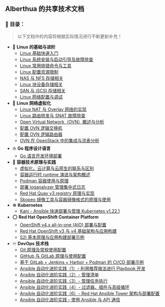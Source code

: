 ## Alberthua 的共享技术文档
### 👋 **目录：**
> 以下文档中的内容将根据实际情况进行不断更新补充！
  - 🐧 **Linux 的基础与进阶**
    - [Linux 基础快速入门](https://github.com/Alberthua-Perl/tech-docs/blob/master/Linux%20%E7%9A%84%E5%9F%BA%E7%A1%80%E4%B8%8E%E8%BF%9B%E9%98%B6/linux-basic-knowledge.yaml)
    - [Linux 系统安装与启动引导及故障排查](https://github.com/Alberthua-Perl/tech-docs/blob/master/Linux%20%E7%9A%84%E5%9F%BA%E7%A1%80%E4%B8%8E%E8%BF%9B%E9%98%B6/Linux%20%E7%B3%BB%E7%BB%9F%E5%AE%89%E8%A3%85%E4%B8%8E%E5%90%AF%E5%8A%A8%E5%BC%95%E5%AF%BC%E8%A6%81%E7%82%B9%E5%8F%8A%E6%95%85%E9%9A%9C%E6%8E%92%E6%9F%A5.md)
    - [Linux 常用排错命令与工具](https://github.com/Alberthua-Perl/tech-docs/blob/master/Linux%20%E7%9A%84%E5%9F%BA%E7%A1%80%E4%B8%8E%E8%BF%9B%E9%98%B6/Linux%20%E5%B8%B8%E7%94%A8%E6%8E%92%E9%94%99%E5%91%BD%E4%BB%A4%E4%B8%8E%E5%B7%A5%E5%85%B7.md)
    - [Linux 配置资源限制](https://github.com/Alberthua-Perl/tech-docs/blob/master/Linux%20%E7%9A%84%E5%9F%BA%E7%A1%80%E4%B8%8E%E8%BF%9B%E9%98%B6/Linux%20%E9%85%8D%E7%BD%AE%E8%B5%84%E6%BA%90%E9%99%90%E5%88%B6.md)
    - [NAS 与 NFS 存储相关](https://github.com/Alberthua-Perl/tech-docs/blob/master/Linux%20%E7%9A%84%E5%9F%BA%E7%A1%80%E4%B8%8E%E8%BF%9B%E9%98%B6/NAS%20%E4%B8%8E%20NFS%20%E5%AD%98%E5%82%A8%E7%9B%B8%E5%85%B3.md)
    - [Linux 块设备存储相关](https://github.com/Alberthua-Perl/tech-docs/blob/master/Linux%20%E7%9A%84%E5%9F%BA%E7%A1%80%E4%B8%8E%E8%BF%9B%E9%98%B6/Linux%20%E5%9D%97%E8%AE%BE%E5%A4%87%E5%AD%98%E5%82%A8%E7%9B%B8%E5%85%B3.md)
    - [SAN 与 iSCSI 存储相关](https://github.com/Alberthua-Perl/tech-docs/blob/master/Linux%20%E7%9A%84%E5%9F%BA%E7%A1%80%E4%B8%8E%E8%BF%9B%E9%98%B6/SAN%20%E4%B8%8E%20iSCSI%20%E5%AD%98%E5%82%A8%E7%9B%B8%E5%85%B3.md)
    - [Linux 网络配置与调试](https://github.com/Alberthua-Perl/tech-docs/blob/master/Linux%20%E7%9A%84%E5%9F%BA%E7%A1%80%E4%B8%8E%E8%BF%9B%E9%98%B6/Linux%20%E7%BD%91%E7%BB%9C%E9%85%8D%E7%BD%AE%E4%B8%8E%E8%B0%83%E8%AF%95.md)
  - 🚀 **Linux 网络虚拟化**
    - [Linux NAT 与 Overlay 网络的实现](https://github.com/Alberthua-Perl/tech-docs/blob/master/Linux%20%E7%BD%91%E7%BB%9C%E8%99%9A%E6%8B%9F%E5%8C%96/Linux%20NAT%20%E4%B8%8E%20Overlay%20%E7%BD%91%E7%BB%9C%E7%9A%84%E5%AE%9E%E7%8E%B0.md)
    - [Linux 路由转发与 SNAT 故障排查](https://github.com/Alberthua-Perl/tech-docs/blob/master/Linux%20%E7%BD%91%E7%BB%9C%E8%99%9A%E6%8B%9F%E5%8C%96/Linux%20%E8%B7%AF%E7%94%B1%E8%BD%AC%E5%8F%91%E4%B8%8E%20SNAT%20%E6%95%85%E9%9A%9C%E6%8E%92%E6%9F%A5.md)
    - [Open Virtual Network（OVN）概述与分析](https://github.com/Alberthua-Perl/summary-scripts/blob/master/ovn-arch/docs/ovn-arch-introduce.md)
    - [配置 OVN 逻辑交换机](https://github.com/Alberthua-Perl/summary-scripts/blob/master/ovn-arch/docs/ovn-logical-switch-demo.md)
    - [配置 OVN 逻辑路由器](https://github.com/Alberthua-Perl/summary-scripts/blob/master/ovn-arch/docs/ovn-logical-router-demo.md)
    - [OVN 在 OpenStack 中的集成与流表分析](https://github.com/Alberthua-Perl/scripts-confs/blob/master/ovn-arch/docs/ovn-openstack-openflow-analysis.md)
  - ⛵ **Go 程序设计语言**
    - [Go 语言开发环境部署](https://github.com/Alberthua-Perl/tech-docs/blob/master/Go%20%E7%A8%8B%E5%BA%8F%E8%AE%BE%E8%AE%A1%E8%AF%AD%E8%A8%80/Go%20%E8%AF%AD%E8%A8%80%E5%BC%80%E5%8F%91%E7%8E%AF%E5%A2%83%E9%83%A8%E7%BD%B2.md)
  - 🐳 **容器技术原理与实践**
    - [虚拟化、云计算与云原生的联系与区别](https://github.com/Alberthua-Perl/tech-docs/blob/master/%E5%AE%B9%E5%99%A8%E6%8A%80%E6%9C%AF%E5%8E%9F%E7%90%86%E4%B8%8E%E5%AE%9E%E8%B7%B5/%E8%99%9A%E6%8B%9F%E5%8C%96%E3%80%81%E4%BA%91%E8%AE%A1%E7%AE%97%E4%B8%8E%E4%BA%91%E5%8E%9F%E7%94%9F%E7%9A%84%E8%81%94%E7%B3%BB%E4%B8%8E%E5%8C%BA%E5%88%AB.md)
    - [容器运行时 runtime 演进与架构概述](https://github.com/Alberthua-Perl/tech-docs/blob/master/%E5%AE%B9%E5%99%A8%E6%8A%80%E6%9C%AF%E5%8E%9F%E7%90%86%E4%B8%8E%E5%AE%9E%E8%B7%B5/%E5%AE%B9%E5%99%A8%E8%BF%90%E8%A1%8C%E6%97%B6%20runtime%20%E6%BC%94%E8%BF%9B%E4%B8%8E%E6%9E%B6%E6%9E%84%E6%A6%82%E8%BF%B0.md)
    - [Podman 容器使用与原理](https://github.com/Alberthua-Perl/tech-docs/blob/master/%E5%AE%B9%E5%99%A8%E6%8A%80%E6%9C%AF%E5%8E%9F%E7%90%86%E4%B8%8E%E5%AE%9E%E8%B7%B5/Podman%20%E5%AE%B9%E5%99%A8%E4%BD%BF%E7%94%A8%E4%B8%8E%E5%8E%9F%E7%90%86.md)
    - [部署 loganalyzer 管理集中式日志](https://github.com/Alberthua-Perl/tech-docs/blob/master/%E5%AE%B9%E5%99%A8%E6%8A%80%E6%9C%AF%E5%8E%9F%E7%90%86%E4%B8%8E%E5%AE%9E%E8%B7%B5/%E9%83%A8%E7%BD%B2%20loganalyzer%20%E7%AE%A1%E7%90%86%E9%9B%86%E4%B8%AD%E5%BC%8F%E6%97%A5%E5%BF%97.md)
    - [Red Hat Quay v3 registry 原理与实现](https://github.com/Alberthua-Perl/tech-docs/blob/master/%E5%AE%B9%E5%99%A8%E6%8A%80%E6%9C%AF%E5%8E%9F%E7%90%86%E4%B8%8E%E5%AE%9E%E8%B7%B5/Red%20Hat%20Quay%20v3%20registry%20%E5%8E%9F%E7%90%86%E4%B8%8E%E5%AE%9E%E7%8E%B0.md)
    - [Skopeo 镜像工具与容器镜像格式的原理与使用](https://github.com/Alberthua-Perl/tech-docs/blob/master/%E5%AE%B9%E5%99%A8%E6%8A%80%E6%9C%AF%E5%8E%9F%E7%90%86%E4%B8%8E%E5%AE%9E%E8%B7%B5/Skopeo%20%E9%95%9C%E5%83%8F%E5%B7%A5%E5%85%B7%E4%B8%8E%E5%AE%B9%E5%99%A8%E9%95%9C%E5%83%8F%E6%A0%BC%E5%BC%8F%E7%9A%84%E5%8E%9F%E7%90%86%E4%B8%8E%E4%BD%BF%E7%94%A8.md)
  - ☸ **Kubernetes**
    - [Kani - Ansible 快速部署与管理 Kubernetes v1.22.1](https://github.com/Alberthua-Perl/kani) 
  - ⭕️ **Red Hat OpenShift Container Platform**
    - [OpenShift v4.x all-in-one (AIO) 部署与配置](https://github.com/Alberthua-Perl/tech-docs/blob/master/Red%20Hat%20OpenShift%20Container%20Platform/OpenShift%20v4.x%20all-in-one%20(AIO)%20%E9%83%A8%E7%BD%B2%E4%B8%8E%E9%85%8D%E7%BD%AE.md) 
    - [Red Hat OpenShift v3 与 v4 基础架构与应用构建](https://github.com/Alberthua-Perl/tech-docs/blob/master/Red%20Hat%20OpenShift%20Container%20Platform/Red%20Hat%20OpenShift%20v3%20%E4%B8%8E%20v4%20%E5%9F%BA%E7%A1%80%E6%9E%B6%E6%9E%84%E4%B8%8E%E5%BA%94%E7%94%A8%E6%9E%84%E5%BB%BA.md)
    - [S2I 基本原理与应用构建部署示例](https://github.com/Alberthua-Perl/dockerfile-s2i-demo/tree/master/golang-s2i)
  - ♾️ **DevOps 技术栈**
    - [Git 原理及常规使用配置](https://github.com/Alberthua-Perl/tech-docs/blob/master/DevOps%20%E6%8A%80%E6%9C%AF%E6%A0%88/Git%20%E5%8E%9F%E7%90%86%E5%8F%8A%E5%B8%B8%E8%A7%84%E4%BD%BF%E7%94%A8%E9%85%8D%E7%BD%AE.md)
    - [GitHub 与 GitLab 原理与使用配置](https://github.com/Alberthua-Perl/tech-docs/blob/master/DevOps%20%E6%8A%80%E6%9C%AF%E6%A0%88/GitHub%20%E4%B8%8E%20GitLab%20%E5%8E%9F%E7%90%86%E4%B8%8E%E4%BD%BF%E7%94%A8%E9%85%8D%E7%BD%AE.md)
    - [基于 GitLab + Jenkins + Harbor + Podman 的 CI/CD 部署示例](https://github.com/Alberthua-Perl/tech-docs/blob/master/DevOps%20%E6%8A%80%E6%9C%AF%E6%A0%88/%E5%9F%BA%E4%BA%8E%20GitLab%20+%20Jenkins%20+%20Harbor%20+%20Podman%20%E7%9A%84%20CICD%20%E9%83%A8%E7%BD%B2%E7%A4%BA%E4%BE%8B.md)
    - [Ansible 自动化进阶实践（1）- 利用推荐做法进行 Playbook 开发](https://github.com/Alberthua-Perl/tech-docs/blob/master/DevOps%20%E6%8A%80%E6%9C%AF%E6%A0%88/Ansible%20%E8%87%AA%E5%8A%A8%E5%8C%96%E8%BF%9B%E9%98%B6%E5%AE%9E%E8%B7%B5%20-%20%E5%88%A9%E7%94%A8%E6%8E%A8%E8%8D%90%E5%81%9A%E6%B3%95%E8%BF%9B%E8%A1%8C%20Playbook%20%E5%BC%80%E5%8F%91.md)
    - [Ansible 自动化进阶实践（2）- 管理清单](https://github.com/Alberthua-Perl/tech-docs/blob/master/DevOps%20%E6%8A%80%E6%9C%AF%E6%A0%88/Ansible%20%E8%87%AA%E5%8A%A8%E5%8C%96%E8%BF%9B%E9%98%B6%E5%AE%9E%E8%B7%B5%20-%20%E7%AE%A1%E7%90%86%E6%B8%85%E5%8D%95.md)
    - [Ansible 自动化进阶实践（3）- 管理任务执行](https://github.com/Alberthua-Perl/tech-docs/blob/master/DevOps%20%E6%8A%80%E6%9C%AF%E6%A0%88/Ansible%20%E8%87%AA%E5%8A%A8%E5%8C%96%E8%BF%9B%E9%98%B6%E5%AE%9E%E8%B7%B5%20-%20%E7%AE%A1%E7%90%86%E4%BB%BB%E5%8A%A1%E6%89%A7%E8%A1%8C.md) 
    - [Ansible 自动化进阶实践（4）- 过滤器、插件与高级循环](https://github.com/Alberthua-Perl/tech-docs/blob/master/DevOps%20%E6%8A%80%E6%9C%AF%E6%A0%88/Ansible%20%E8%87%AA%E5%8A%A8%E5%8C%96%E8%BF%9B%E9%98%B6%E5%AE%9E%E8%B7%B5%20-%20%E8%BF%87%E6%BB%A4%E5%99%A8%E3%80%81%E6%8F%92%E4%BB%B6%E4%B8%8E%E9%AB%98%E7%BA%A7%E5%BE%AA%E7%8E%AF.md)
    - [Ansible 自动化进阶实践（6）- Red Hat Ansible Tower 架构与部署配置](https://github.com/Alberthua-Perl/tech-docs/blob/master/DevOps%20%E6%8A%80%E6%9C%AF%E6%A0%88/Ansible%20%E8%87%AA%E5%8A%A8%E5%8C%96%E8%BF%9B%E9%98%B6%E5%AE%9E%E8%B7%B5%20-%20Red%20Hat%20Ansible%20Tower%20%E6%9E%B6%E6%9E%84%E4%B8%8E%E9%83%A8%E7%BD%B2%E9%85%8D%E7%BD%AE.md)
    - [Ansible 自动化进阶实践 - 使用 Ansible 与 API 通信](https://github.com/Alberthua-Perl/tech-docs/blob/master/DevOps%20%E6%8A%80%E6%9C%AF%E6%A0%88/Ansible%20%E8%87%AA%E5%8A%A8%E5%8C%96%E8%BF%9B%E9%98%B6%E5%AE%9E%E8%B7%B5%20-%20%E4%BD%BF%E7%94%A8%20Ansible%E4%B8%8E%20API%20%E9%80%9A%E4%BF%A1.md)
